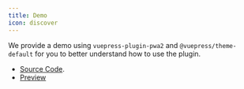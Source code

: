 ```yaml
---
title: Demo
icon: discover
---
```


We provide a demo using `vuepress-plugin-pwa2` and `@vuepress/theme-default` for you to better understand how to use the plugin.

- [Source Code](https://github.com/vuepress-theme-hope/vuepress-theme-hope/tree/main/demo/pwa2/).
- [Preview](https://plugin-pwa2-demo.vuejs.press)
